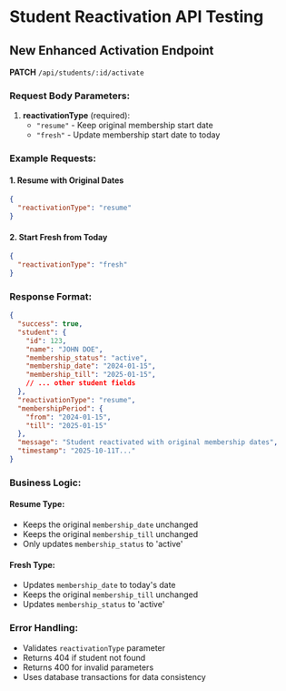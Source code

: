 # Student Reactivation API Testing

## New Enhanced Activation Endpoint

**PATCH** `/api/students/:id/activate`

### Request Body Parameters:

1. **reactivationType** (required): 
   - `"resume"` - Keep original membership start date
   - `"fresh"` - Update membership start date to today

### Example Requests:

#### 1. Resume with Original Dates
```json
{
  "reactivationType": "resume"
}
```

#### 2. Start Fresh from Today
```json
{
  "reactivationType": "fresh"
}
```

### Response Format:
```json
{
  "success": true,
  "student": {
    "id": 123,
    "name": "JOHN DOE",
    "membership_status": "active",
    "membership_date": "2024-01-15",
    "membership_till": "2025-01-15",
    // ... other student fields
  },
  "reactivationType": "resume",
  "membershipPeriod": {
    "from": "2024-01-15",
    "till": "2025-01-15"
  },
  "message": "Student reactivated with original membership dates",
  "timestamp": "2025-10-11T..."
}
```

### Business Logic:

#### Resume Type:
- Keeps the original `membership_date` unchanged
- Keeps the original `membership_till` unchanged
- Only updates `membership_status` to 'active'

#### Fresh Type:
- Updates `membership_date` to today's date
- Keeps the original `membership_till` unchanged
- Updates `membership_status` to 'active'

### Error Handling:
- Validates `reactivationType` parameter
- Returns 404 if student not found
- Returns 400 for invalid parameters
- Uses database transactions for data consistency